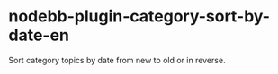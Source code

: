 # nodebb-plugin-category-sort-by-date-en
Sort category topics by date from new to old or in reverse.